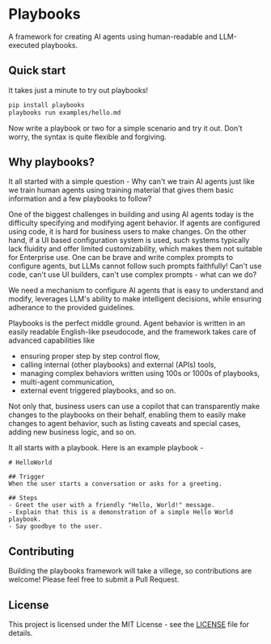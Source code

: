 # Playbooks
A framework for creating AI agents using human-readable and LLM-executed playbooks.

## Quick start

It takes just a minute to try out playbooks!
```bash
pip install playbooks
playbooks run examples/hello.md
```

Now write a playbook or two for a simple scenario and try it out. Don't worry, the syntax is quite flexible and forgiving.

## Why playbooks?

It all started with a simple question - Why can't we train AI agents just like we train human agents using training material that gives them basic information and a few playbooks to follow?

One of the biggest challenges in building and using AI agents today is the difficulty specifying and modifying agent behavior. If agents are configured using code, it is hard for business users to make changes. On the other hand, if a UI based configuration system is used, such systems typically lack fluidity and offer limited customizability, which makes them not suitable for Enterprise use. One can be brave and write complex prompts to configure agents, but LLMs cannot follow such prompts faithfully! Can't use code, can't use UI builders, can't use complex prompts - what can we do?

We need a mechanism to configure AI agents that is easy to understand and modify, leverages LLM's ability to make intelligent decisions, while ensuring adherance to the provided guidelines.

Playbooks is the perfect middle ground. Agent behavior is written in an easily readable English-like pseudocode, and the framework takes care of advanced capabilities like 
- ensuring proper step by step control flow, 
- calling internal (other playbooks) and external (APIs) tools, 
- managing complex behaviors written using 100s or 1000s of playbooks, 
- multi-agent communication, 
- external event triggered playbooks, and so on. 

Not only that, business users can use a copilot that can transparently make changes to the playbooks on their behalf, enabling them to easily make changes to agent behavior, such as listing caveats and special cases, adding new business logic, and so on.

It all starts with a playbook. Here is an example playbook -

```playbook
# HelloWorld

## Trigger
When the user starts a conversation or asks for a greeting.

## Steps
- Greet the user with a friendly "Hello, World!" message.
- Explain that this is a demonstration of a simple Hello World playbook.
- Say goodbye to the user.

```

## Contributing

Building the playbooks framework will take a villege, so contributions are welcome! Please feel free to submit a Pull Request.

## License

This project is licensed under the MIT License - see the [LICENSE](LICENSE) file for details. 